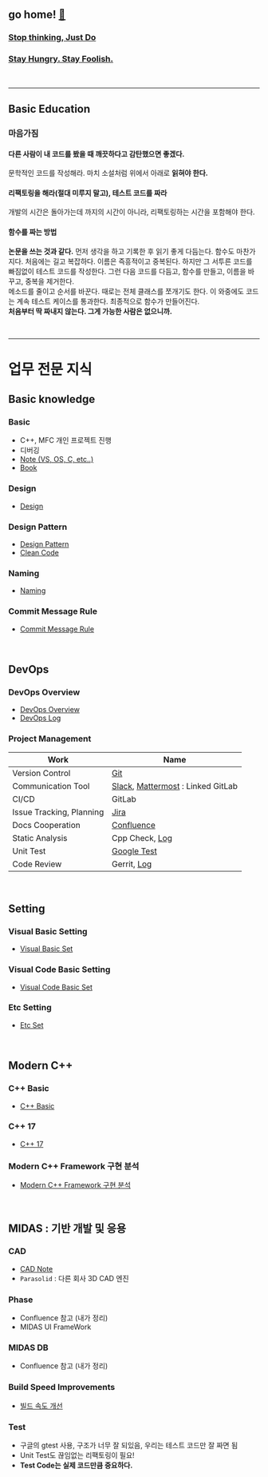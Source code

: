 
## go home! [:house_with_garden:](https://github.com/wnsgml972/midas_log)


### [Stop thinking, Just Do](https://www.youtube.com/watch?v=4P2XeCSHSeA&vl=ko)

### [Stay Hungry. Stay Foolish.](https://www.youtube.com/watch?v=7aA17H-3Vig)


<br/>
<hr/>

## Basic Education

### 마음가짐

#### 다른 사람이 내 코드를 봤을 때 깨끗하다고 감탄했으면 좋겠다.

문학적인 코드를 작성해라. 마치 소설처럼 위에서 아래로 **읽혀야 한다.**

#### 리팩토링을 해라(절대 미루지 말고), 테스트 코드를 짜라

개발의 시간은 돌아가는데 까지의 시간이 아니라, 리팩토링하는 시간을 포함해야 한다.

#### 함수를 짜는 방법

**논문을 쓰는 것과 같다.** 먼저 생각을 하고 기록한 후 읽기 좋게 다듬는다. 함수도 마찬가지다. 처음에는 길고 복잡하다. 이름은 즉흥적이고 중복된다. 하지만 그 서투른 코드를 빠짐없이 테스트 코드를 작성한다. 그런 다음 코드를 다듬고, 함수를 만들고, 이름을 바꾸고, 중복을 제거한다. <br/>
메소드를 줄이고 순서를 바꾼다. 때로는 전체 클래스를 쪼개기도 한다. 이 와중에도 코드는 계속 테스트 케이스를 통과한다. 최종적으로 함수가 만들어진다. <br/>
**처음부터 딱 짜내지 않는다. 그게 가능한 사람은 없으니까.**

<br/><hr/>

# 업무 전문 지식

## Basic knowledge

### Basic
* C++, MFC 개인 프로젝트 진행
* 디버깅
* [Note (VS, OS, C, etc..)](/contents/BasicEducation/Note.md)
* [Book](/contents/BasicEducation/Book.md)

### Design

* [Design](/contents/BasicEducation/Design.md)

### Design Pattern
* [Design Pattern](/contents/BasicEducation/DesignPattern.md)
* [Clean Code](/contents/BasicEducation/CleanCode.md)

### Naming
* [Naming](/contents/BasicEducation/Naming.md)

### Commit Message Rule
* [Commit Message Rule](/contents/BasicEducation/commit.md)


<br/>

## DevOps

### DevOps Overview
* [DevOps Overview](https://wnsgml972.github.io/devops/devops.html)
* [DevOps Log](/contents/BasicEducation/DevOps.md)

### Project Management
Work | Name 
---------|----------
 Version Control | [Git](/contents/BasicEducation/Git.md)
 Communication Tool | [Slack](https://slack.com/), [Mattermost](https://mattermost.com/) : Linked GitLab
 CI/CD | GitLab
 Issue Tracking, Planning | [Jira](/contents/BasicEducation/Jira.md)
 Docs Cooperation | [Confluence](/contents/BasicEducation/Confluence.md)
 Static Analysis | Cpp Check, [Log](/contents/BasicEducation/CodeQuality.md)
 Unit Test | [Google Test](https://github.com/google/googletest)
 Code Review | Gerrit, [Log](/contents/BasicEducation/CodeReview.md)


<br/>

## Setting

### Visual Basic Setting
* [Visual Basic Set](/contents/BasicEducation/VisualBasicSet.md)

### Visual Code Basic Setting
* [Visual Code Basic Set](/contents/BasicEducation/VisualCodeBasicSet.md)

### Etc Setting
* [Etc Set](/contents/BasicEducation/EtcSet.md)



<br/>

## Modern C++

### C++ Basic
* [C++ Basic](/contents/BasicEducation/CppBasic.md)

### C++ 17
* [C++ 17](/contents/BasicEducation/cpp17.md)

### Modern C++ Framework 구현 분석
* [Modern C++ Framework 구현 분석](/contents/BasicEducation/framework.md)



<br/>

## MIDAS : 기반 개발 및 응용

### CAD
* [CAD Note](/contents/BasicEducation/cad.md)
* `Parasolid` : 다른 회사 3D CAD 엔진

### Phase
* Confluence 참고 (내가 정리)
* MIDAS UI FrameWork

### MIDAS DB
* Confluence 참고 (내가 정리)

### Build Speed Improvements
* [빌드 속도 개선](/contents/BasicEducation/Build.md)

### Test
* 구글의 gtest 사용, 구조가 너무 잘 되있음, 우리는 테스트 코드만 잘 짜면 됨
* Unit Test도 끊임없는 리팩토링이 필요!
* **Test Code는 실제 코드만큼 중요하다.**

